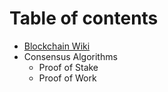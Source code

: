 # Table of contents

* [Blockchain Wiki](README.md)
* Consensus Algorithms
  * Proof of Stake
  * Proof of Work

